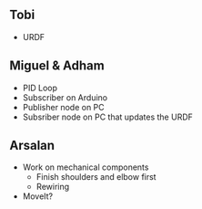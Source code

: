 Tobi
----
* URDF

Miguel & Adham
--------------
* PID Loop
* Subscriber on Arduino
* Publisher node on PC
* Subsriber node on PC that updates the URDF

Arsalan
-------
* Work on mechanical components
  - Finish shoulders and elbow first
  - Rewiring
* MoveIt?
